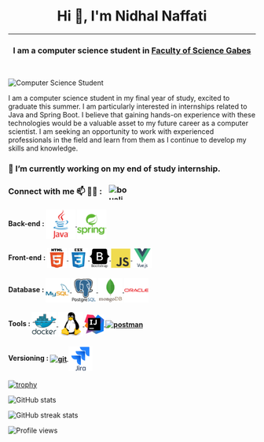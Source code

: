 <h1 align="center">Hi 👋, I'm Nidhal Naffati</h1>
<hr>
<h3 align="center">I am a computer science student in <a href="http://www.fsg.rnu.tn/" target="_blank" rel="noreferrer">Faculty of Science Gabes</a></h3>
<br>

![Computer Science Student](https://media.licdn.com/dms/image/D4D16AQFuvMEsspvZzw/profile-displaybackgroundimage-shrink_350_1400/0/1678102226988?e=1686182400&v=beta&t=eUrCO89vdsP3aCPLC0cCwmYkYGb0LyKT_Y6lFRE734I)

I am a computer science student in my final year of study, excited to graduate this summer. I am particularly interested
in internships related to Java and Spring Boot. I believe that gaining hands-on experience with these technologies would
be a valuable asset to my future career as a computer scientist. I am seeking an opportunity to work with experienced
professionals in the field and learn from them as I continue to develop my skills and knowledge.

<h3> 🔭 I’m currently working on my end of study internship.</h3>

<h3>Connect with me 📫  🤝🏻 :
<a href="https://www.linkedin.com/in/nidhal-naffati" target="blank">
<img align="center" src="https://raw.githubusercontent.com/rahuldkjain/github-profile-readme-generator/master/src/images/icons/Social/linked-in-alt.svg" alt="bouali-ali-33026072" height="30" width="40" style="display: inline-block; margin-left: 10px;" /></a></h3>

<h4> Back-end : 
<a href="https://www.java.com" target="_blank" rel="noreferrer"> <img align="center" src="https://raw.githubusercontent.com/devicons/devicon/master/icons/java/java-original-wordmark.svg" alt="java" width="60" height="60"/> </a>
<a href="https://spring.io/projects/spring-boot" target="_blank" rel="noreferrer"> <img align="center" src="https://raw.githubusercontent.com/devicons/devicon/master/icons/spring/spring-original-wordmark.svg" alt="spring" width="60" height="60"/> </a> 
</h4>

<h4> Front-end : 
<a href="https://www.w3.org/html/" target="_blank" rel="noreferrer"> <img align="center" src="https://raw.githubusercontent.com/devicons/devicon/master/icons/html5/html5-original-wordmark.svg" alt="html5" width="40" height="40"/> </a>
<a href="https://www.w3schools.com/css/" target="_blank" rel="noreferrer"> <img align="center" src="https://raw.githubusercontent.com/devicons/devicon/master/icons/css3/css3-original-wordmark.svg" alt="css3" width="40" height="40"/> </a>
<a href="https://getbootstrap.com" target="_blank" rel="noreferrer"> <img align="center" src="https://raw.githubusercontent.com/devicons/devicon/master/icons/bootstrap/bootstrap-plain-wordmark.svg" alt="bootstrap" width="40" height="40"/> </a>
<a href="https://www.javascript.com" target="_blank" rel="noreferrer"> <img align="center" src="https://raw.githubusercontent.com/devicons/devicon/master/icons/javascript/javascript-original.svg" alt="javascript" width="40" height="40"/> </a>
<a href="https://vuejs.org/" target="_blank" rel="noreferrer"> <img align="center" src="https://raw.githubusercontent.com/devicons/devicon/master/icons/vuejs/vuejs-original-wordmark.svg" alt="vuejs" width="40" height="40"/> </a>
</h4>

<h4>
Database :
<a href="https://www.mysql.com/" target="_blank" rel="noreferrer"> <img align="center" src="https://raw.githubusercontent.com/devicons/devicon/master/icons/mysql/mysql-original-wordmark.svg" alt="mysql" width="50" height="50"/> </a>
<a href="https://www.postgresql.org" target="_blank" rel="noreferrer"> <img align="center" src="https://raw.githubusercontent.com/devicons/devicon/master/icons/postgresql/postgresql-original-wordmark.svg" alt="postgresql" width="50" height="50"/> </a>
<a href="https://www.mongodb.com/" target="_blank" rel="noreferrer"> <img align="center" src="https://raw.githubusercontent.com/devicons/devicon/master/icons/mongodb/mongodb-original-wordmark.svg" alt="mongodb" width="50" height="50"/> </a>
<a href="https://www.oracle.com/" target="_blank" rel="noreferrer"> <img align="center" src="https://raw.githubusercontent.com/devicons/devicon/master/icons/oracle/oracle-original.svg" alt="oracle" width="50" height="50"/> </a>
</h4>

<h4>
Tools :
<a href="https://www.docker.com/" target="_blank" rel="noreferrer"> <img align="center" src="https://raw.githubusercontent.com/devicons/devicon/master/icons/docker/docker-original-wordmark.svg" alt="docker" width="50" height="50"/> </a>
<a href="https://www.linux.org/" target="_blank" rel="noreferrer"> <img align="center" src="https://raw.githubusercontent.com/devicons/devicon/master/icons/linux/linux-original.svg" alt="linux" width="50" height="50"/> </a>
<a href="https://www.jetbrains.com/idea/" target="_blank" rel="noreferrer"> <img align="center" src="https://raw.githubusercontent.com/devicons/devicon/master/icons/intellij/intellij-original.svg" alt="intellij" width="40" height="40"/> </a>
<a href="https://postman.com" target="_blank" rel="noreferrer"> <img align="center" src="https://www.vectorlogo.zone/logos/getpostman/getpostman-icon.svg" alt="postman" width="40" height="40"/> </a>
</h4>

<h4>
Versioning :
<a href="https://git-scm.com/" target="_blank" rel="noreferrer"> <img align="center" src="https://www.vectorlogo.zone/logos/git-scm/git-scm-icon.svg" alt="git" width="40" height="40"/> </a> 
<a href="https://www.atlassian.com/fr/software/jira" target="_blank" rel="noreferrer"> <img align="center" src="https://raw.githubusercontent.com/devicons/devicon/master/icons/jira/jira-original-wordmark.svg" alt="jira" width="50" height="50"/> </a>
</h4>


[![trophy](https://github-profile-trophy.vercel.app/?username=NidhalNaffati)](https://github.com/ryo-ma/github-profile-trophy)


![GitHub stats](https://github-readme-stats.vercel.app/api?username=NidhalNaffati&show_icons=true&count_private=true)


![GitHub streak stats](https://streak-stats.demolab.com/?user=NidhalNaffati)

![Profile views](https://gpvc.arturio.dev/NidhalNaffati) 
